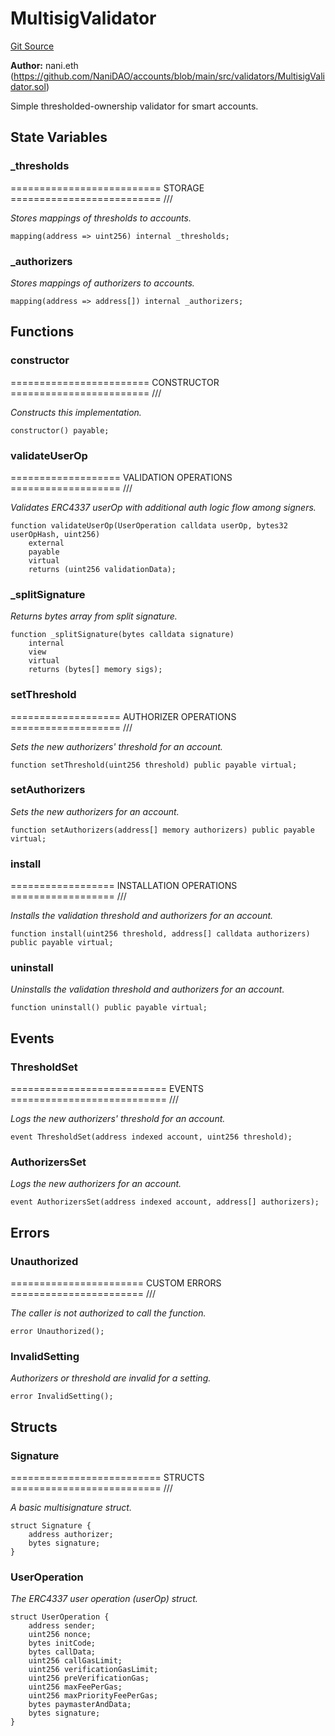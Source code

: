 # MultisigValidator
[Git Source](https://github.com/NaniDAO/accounts/blob/8328e5c25cabbe5c5a4de81be1529d0f8371cfb5/src/validators/MultisigValidator.sol)

**Author:**
nani.eth (https://github.com/NaniDAO/accounts/blob/main/src/validators/MultisigValidator.sol)

Simple thresholded-ownership validator for smart accounts.


## State Variables
### _thresholds
========================== STORAGE ========================== ///

*Stores mappings of thresholds to accounts.*


```solidity
mapping(address => uint256) internal _thresholds;
```


### _authorizers
*Stores mappings of authorizers to accounts.*


```solidity
mapping(address => address[]) internal _authorizers;
```


## Functions
### constructor

======================== CONSTRUCTOR ======================== ///

*Constructs
this implementation.*


```solidity
constructor() payable;
```

### validateUserOp

=================== VALIDATION OPERATIONS =================== ///

*Validates ERC4337 userOp with additional auth logic flow among signers.*


```solidity
function validateUserOp(UserOperation calldata userOp, bytes32 userOpHash, uint256)
    external
    payable
    virtual
    returns (uint256 validationData);
```

### _splitSignature

*Returns bytes array from split signature.*


```solidity
function _splitSignature(bytes calldata signature)
    internal
    view
    virtual
    returns (bytes[] memory sigs);
```

### setThreshold

=================== AUTHORIZER OPERATIONS =================== ///

*Sets the new authorizers' threshold for an account.*


```solidity
function setThreshold(uint256 threshold) public payable virtual;
```

### setAuthorizers

*Sets the new authorizers for an account.*


```solidity
function setAuthorizers(address[] memory authorizers) public payable virtual;
```

### install

================== INSTALLATION OPERATIONS ================== ///

*Installs the validation threshold and authorizers for an account.*


```solidity
function install(uint256 threshold, address[] calldata authorizers) public payable virtual;
```

### uninstall

*Uninstalls the validation threshold and authorizers for an account.*


```solidity
function uninstall() public payable virtual;
```

## Events
### ThresholdSet
=========================== EVENTS =========================== ///

*Logs the new authorizers' threshold for an account.*


```solidity
event ThresholdSet(address indexed account, uint256 threshold);
```

### AuthorizersSet
*Logs the new authorizers for an account.*


```solidity
event AuthorizersSet(address indexed account, address[] authorizers);
```

## Errors
### Unauthorized
======================= CUSTOM ERRORS ======================= ///

*The caller is not authorized to call the function.*


```solidity
error Unauthorized();
```

### InvalidSetting
*Authorizers or threshold are invalid for a setting.*


```solidity
error InvalidSetting();
```

## Structs
### Signature
========================== STRUCTS ========================== ///

*A basic multisignature struct.*


```solidity
struct Signature {
    address authorizer;
    bytes signature;
}
```

### UserOperation
*The ERC4337 user operation (userOp) struct.*


```solidity
struct UserOperation {
    address sender;
    uint256 nonce;
    bytes initCode;
    bytes callData;
    uint256 callGasLimit;
    uint256 verificationGasLimit;
    uint256 preVerificationGas;
    uint256 maxFeePerGas;
    uint256 maxPriorityFeePerGas;
    bytes paymasterAndData;
    bytes signature;
}
```

